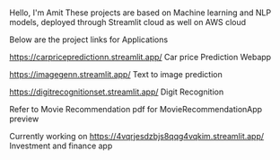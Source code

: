 # 
Hello, I'm Amit 
These projects are based on Machine learning and NLP models, deployed through Streamlit cloud as well on AWS cloud

Below are the project links for Applications
 
 https://carpricepredictionn.streamlit.app/       Car price Prediction Webapp

 https://imagegenn.streamlit.app/                 Text to image prediction 

 https://digitrecognitionset.streamlit.app/       Digit Recognition

Refer to Movie Recommendation pdf for MovieRecommendationApp preview
 
 Currently working on 
 https://4vqrjesdzbjs8qqg4vqkim.streamlit.app/    Investment and finance app 
